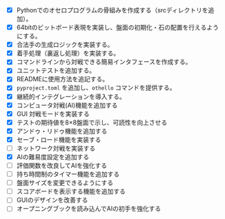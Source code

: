 - [x] Pythonでのオセロプログラムの骨組みを作成する（srcディレクトリを追加）。
- [x] 64bitのビットボード表現を実装し、盤面の初期化・石の配置を行えるようにする。
- [x] 合法手の生成ロジックを実装する。
- [x] 着手処理（裏返し処理）を実装する。
- [x] コマンドラインから対戦できる簡易インタフェースを作成する。
- [x] ユニットテストを追加する。
- [x] READMEに使用方法を追記する。
- [x] `pyproject.toml` を追加し、`othello` コマンドを提供する。
- [x] 継続的インテグレーションを導入する。
- [x] コンピュータ対戦(AI)機能を追加する
- [x] GUI 対戦モードを実装する
- [x] テストの期待値を8×8盤面で示し、可読性を向上させる
- [x] アンドゥ・リドゥ機能を追加する
- [x] セーブ・ロード機能を実装する
- [ ] ネットワーク対戦を実装する
- [x] AIの難易度設定を追加する
- [ ] 評価関数を改良してAIを強化する
- [ ] 持ち時間制のタイマー機能を追加する
- [ ] 盤面サイズを変更できるようにする
- [ ] スコアボードを表示する機能を追加する
- [ ] GUIのデザインを改善する
- [ ] オープニングブックを読み込んでAIの初手を強化する

